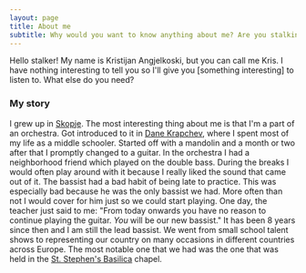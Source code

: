 ```yaml
---
layout: page
title: About me
subtitle: Why would you want to know anything about me? Are you stalking me?
---
```


Hello stalker! My name is Kristijan Angjelkoski, but you can call me Kris. I have nothing interesting to tell you so I'll give you [something interesting] to listen to.
What else do you need?

### My story
I grew up in [Skopje](https://en.wikipedia.org/wiki/Skopje). The most interesting thing about me is that I'm a part of an orchestra. Got introduced to it in [Dane Krapchev](https://oudanekrapcev.edu.mk), where I spent most of my life as a middle schooler. Started off with a mandolin and a month or two after that I promptly changed to a guitar. In the orchestra I had a neighborhood friend which played on the double bass. During the breaks I would often play around with it because I really liked the sound that came out of it. The bassist had a bad habit of being late to practice. This was especially bad because he was the only bassist we had. More often than not I would cover for him just so we could start playing. One day, the teacher just said to me: "From today onwards you have no reason to continue playing the guitar. *You* will be our new bassist." It has been 8 years since then and I am still the lead bassist. We went from small school talent shows to representing our country on many occasions in different countries across Europe. The most notable one that we had was the one that was held in the [St. Stephen's Basilica](https://en.wikipedia.org/wiki/St._Stephen%27s_Basilica) chapel.
